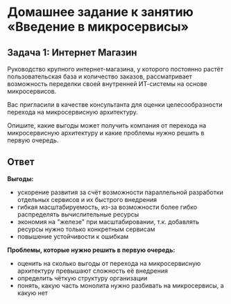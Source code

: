 # Домашнее задание к занятию «Введение в микросервисы»

## Задача 1: Интернет Магазин

Руководство крупного интернет-магазина, у которого постоянно растёт пользовательская база и количество заказов, рассматривает возможность переделки своей внутренней   ИТ-системы на основе микросервисов. 

Вас пригласили в качестве консультанта для оценки целесообразности перехода на микросервисную архитектуру. 

Опишите, какие выгоды может получить компания от перехода на микросервисную архитектуру и какие проблемы нужно решить в первую очередь.

## Ответ

**Выгоды:**
- ускорение развития за счёт возможности параллельной разработки отдельных сервисов и их быстрого внедрения
- гибкая масштабируемость, из-за возможности более гибко распределять вычислительные ресурсы
- экономия на "железе" при масштабировании, т.к. добавлять ресурсы нужно только конкретным сервисам
- повышение устойчивости к ошибкам  

**Проблемы, которые нужно решить в первую очередь:**
- оценить на сколько выгоды от перехода на микросервисную архитектуру превышают сложность её внедрения
- определить чёткую структуру организации
- понять, какую часть монолита нужно разбивать на микросервисы, а какую нет
